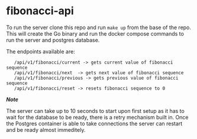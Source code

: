 # fibonacci-api

To run the server clone this repo and run `make up` from the base of the repo. This will create the Go binary and run the docker compose commands to run the server and postgres database.

The endpoints available are:
```/health -> reutrns health of the server
   /api/v1/fibonacci/current -> gets current value of fibonacci sequence
   /api/v1/fibonacci/next  -> gets next value of fibonacci sequence
   /api/v1/fibonacci/previous -> gets previous value of fibonacci sequence
   /api/v1/fibonacci/reset -> resets fibonacci sequence to 0 
 ```

 ***Note***
 
 The server can take up to 10 seconds to start upon first setup as it has to wait for the database to be ready, there is a retry mechanism built in. Once the Postgres container is able to take connections the server can restart and be ready almost immeditely.
